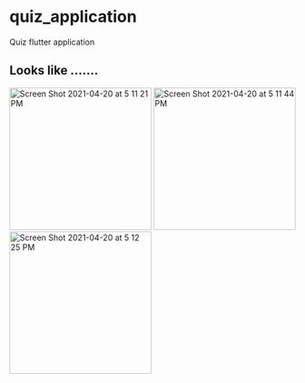 # quiz_application

Quiz flutter application 

## Looks like .......
<p float = "left">
  <img width="250" alt="Screen Shot 2021-04-20 at 5 11 21 PM" src="https://user-images.githubusercontent.com/12158468/115387248-39e3e800-a1fc-11eb-80da-389979645cd5.png">

  <img width="250" alt="Screen Shot 2021-04-20 at 5 11 44 PM" src="https://user-images.githubusercontent.com/12158468/115387253-3a7c7e80-a1fc-11eb-8b2a-7bfee51bc3cb.png">
  <img width="250" alt="Screen Shot 2021-04-20 at 5 12 25 PM" src="https://user-images.githubusercontent.com/12158468/115387256-3badab80-a1fc-11eb-858a-56fbfe7a044d.png">
</p>
